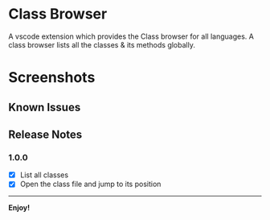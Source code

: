 # Class Browser

A vscode extension which provides the Class browser for all languages. 
A class browser lists all the classes & its methods globally.

# Screenshots

## Known Issues

## Release Notes
### 1.0.0
- [x] List all classes
- [x] Open the class file and jump to its position
-----------------------------------------------------------------------------------------------------------
**Enjoy!**
